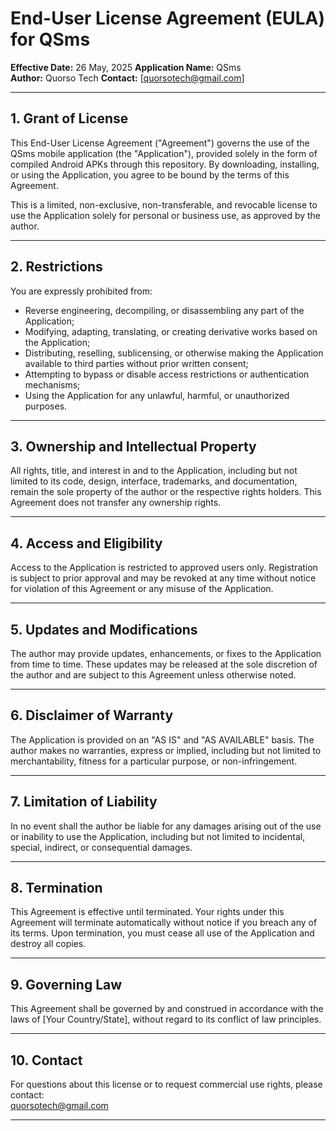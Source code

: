 # End-User License Agreement (EULA) for QSms

**Effective Date:** 26 May, 2025
**Application Name:** QSms  
**Author:** Quorso Tech
**Contact:** [quorsotech@gmail.com]

---

## 1. Grant of License

This End-User License Agreement ("Agreement") governs the use of the QSms mobile application (the "Application"), provided solely in the form of compiled Android APKs through this repository. By downloading, installing, or using the Application, you agree to be bound by the terms of this Agreement.

This is a limited, non-exclusive, non-transferable, and revocable license to use the Application solely for personal or business use, as approved by the author.

---

## 2. Restrictions

You are expressly prohibited from:

- Reverse engineering, decompiling, or disassembling any part of the Application;
- Modifying, adapting, translating, or creating derivative works based on the Application;
- Distributing, reselling, sublicensing, or otherwise making the Application available to third parties without prior written consent;
- Attempting to bypass or disable access restrictions or authentication mechanisms;
- Using the Application for any unlawful, harmful, or unauthorized purposes.

---

## 3. Ownership and Intellectual Property

All rights, title, and interest in and to the Application, including but not limited to its code, design, interface, trademarks, and documentation, remain the sole property of the author or the respective rights holders. This Agreement does not transfer any ownership rights.

---

## 4. Access and Eligibility

Access to the Application is restricted to approved users only. Registration is subject to prior approval and may be revoked at any time without notice for violation of this Agreement or any misuse of the Application.

---

## 5. Updates and Modifications

The author may provide updates, enhancements, or fixes to the Application from time to time. These updates may be released at the sole discretion of the author and are subject to this Agreement unless otherwise noted.

---

## 6. Disclaimer of Warranty

The Application is provided on an "AS IS" and "AS AVAILABLE" basis. The author makes no warranties, express or implied, including but not limited to merchantability, fitness for a particular purpose, or non-infringement.

---

## 7. Limitation of Liability

In no event shall the author be liable for any damages arising out of the use or inability to use the Application, including but not limited to incidental, special, indirect, or consequential damages.

---

## 8. Termination

This Agreement is effective until terminated. Your rights under this Agreement will terminate automatically without notice if you breach any of its terms. Upon termination, you must cease all use of the Application and destroy all copies.

---

## 9. Governing Law

This Agreement shall be governed by and construed in accordance with the laws of [Your Country/State], without regard to its conflict of law principles.

---

## 10. Contact

For questions about this license or to request commercial use rights, please contact:  
[quorsotech@gmail.com](mailto:quorsotech@gmail.com)

---

